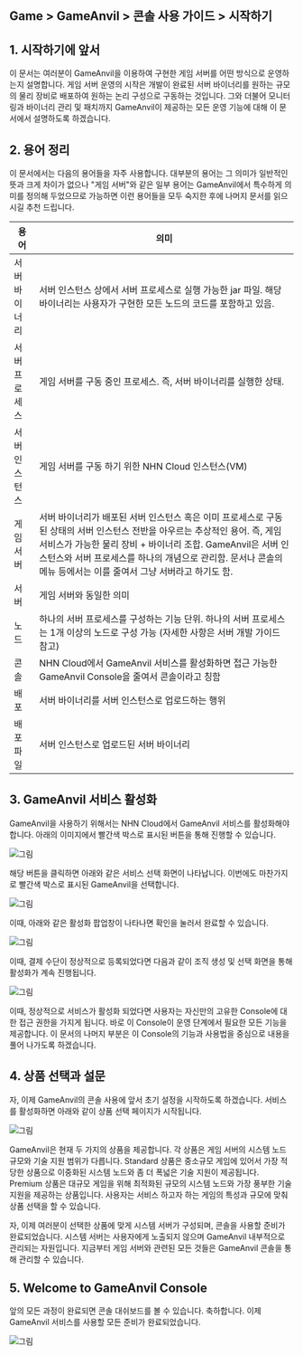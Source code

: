 ## Game > GameAnvil > 콘솔 사용 가이드 > 시작하기

## 1. 시작하기에 앞서

이 문서는 여러분이 GameAnvil을 이용하여 구현한 게임 서버를 어떤 방식으로 운영하는지 설명합니다. 게임 서버 운영의 시작은 개발이 완료된 서버 바이너리를 원하는 규모의 물리 장비로 배포하여 원하는 논리 구성으로 구동하는 것입니다. 그와 더불어 모니터링과 바이너리 관리 및 패치까지 GameAnvil이 제공하는 모든 운영 기능에 대해 이 문서에서 설명하도록 하겠습니다.

## 2. 용어 정리

이 문서에서는 다음의 용어들을 자주 사용합니다. 대부분의 용어는 그 의미가 일반적인 뜻과 크게 차이가 없으나 "게임 서버"와 같은 일부 용어는 GameAnvil에서 특수하게 의미를 정의해 두었으므로 가능하면 이런 용어들을 모두 숙지한 후에 나머지 문서를 읽으시길 추천 드립니다.

| 용어      | 의미                                                                                                                                                                                  |
|---------|-------------------------------------------------------------------------------------------------------------------------------------------------------------------------------------|
| 서버 바이너리 | 서버 인스턴스 상에서 서버 프로세스로 실행 가능한 jar 파일. 해당 바이너리는 사용자가 구현한 모든 노드의 코드를 포함하고 있음.                                                                                                           |
| 서버 프로세스 | 게임 서버를 구동 중인 프로세스. 즉, 서버 바이너리를 실행한 상태.                                                                                                                                              |
| 서버 인스턴스 | 게임 서버를 구동 하기 위한 NHN Cloud 인스턴스(VM)                                                                                                                                                  |
| 게임 서버   | 서버 바이너리가 배포된 서버 인스턴스 혹은 이미 프로세스로 구동된 상태의 서버 인스턴스 전반을 아우르는 추상적인 용어. 즉, 게임 서비스가 가능한 물리 장비 + 바이너리 조합. GameAnvil은 서버 인스턴스와 서버 프로세스를 하나의 개념으로 관리함. 문서나 콘솔의 메뉴 등에서는 이를 줄여서 그냥 서버라고 하기도 함. |
| 서버      | 게임 서버와 동일한 의미                                                                                                                                                                       |
| 노드      | 하나의 서버 프로세스를 구성하는 기능 단위. 하나의 서버 프로세스는 1개 이상의 노드로 구성 가능 (자세한 사항은 서버 개발 가이드 참고)                                                                                                       |
| 콘솔      | NHN Cloud에서 GameAnvil 서비스를 활성화하면 접근 가능한 GameAnvil Console을 줄여서 콘솔이라고 칭함                                                                                                             |
| 배포      | 서버 바이너리를 서버 인스턴스로 업로드하는 행위                                                                                                                                                          |
| 배포 파일   | 서버 인스턴스로 업로드된 서버 바이너리                                                                                                                                                               |

## 3. GameAnvil 서비스 활성화

GameAnvil을 사용하기 위해서는 NHN Cloud에서 GameAnvil 서비스를 활성화해야 합니다. 아래의 이미지에서 빨간색 박스로 표시된 버튼을 통해 진행할 수 있습니다.

![그림](https://static.toastoven.net/prod_gameanvil/images/console/getting-started/activation-1.png)

해당 버튼을 클릭하면 아래와 같은 서비스 선택 화면이 나타납니다. 이번에도 마찬가지로 빨간색 박스로 표시된 GameAnvil을 선택합니다.

![그림](https://static.toastoven.net/prod_gameanvil/images/console/getting-started/activation-2.png)

이때, 아래와 같은 활성화 팝업창이 나타나면 확인을 눌러서 완료할 수 있습니다.

![그림](https://static.toastoven.net/prod_gameanvil/images/console/getting-started/activation-3-1.png)

이때, 결제 수단이 정상적으로 등록되었다면 다음과 같이 조직 생성 및 선택 화면을 통해 활성화가 계속 진행됩니다.

![그림](https://static.toastoven.net/prod_gameanvil/images/console/getting-started/activation-3-2.png)

이때, 정상적으로 서비스가 활성화 되었다면 사용자는 자신만의 고유한 Console에 대한 접근 권한을 가지게 됩니다. 바로 이 Console이 운영 단계에서 필요한 모든 기능을 제공합니다. 이 문서의 나머지 부분은 이 Console의 기능과 사용법을 중심으로 내용을 풀어 나가도록 하겠습니다.

## 4. 상품 선택과 설문

자, 이제 GameAnvil의 콘솔 사용에 앞서 초기 설정을 시작하도록 하겠습니다. 서비스를 활성화하면 아래와 같이 상품 선택 페이지가 시작됩니다.

![그림](https://static.toastoven.net/prod_gameanvil/images/console/getting-started/activated-1-1.png)

GameAnvil은 현재 두 가지의 상품을 제공합니다. 각 상품은 게임 서버의 시스템 노드 규모와 기술 지원 범위가 다릅니다. Standard 상품은 중소규모 게임에 있어서 가장 적당한 상품으로 이중화된 시스템 노드와 좀 더 폭넓은 기술 지원이 제공됩니다. Premium 상품은 대규모 게임을 위해 최적화된 규모의 시스템 노드와 가장 풍부한 기술 지원을 제공하는 상품입니다. 사용자는 서비스 하고자 하는 게임의 특성과 규모에 맞춰 상품 선택을 할 수 있습니다.

자, 이제 여러분이 선택한 상품에 맞게 시스템 서버가 구성되며, 콘솔을 사용할 준비가 완료되었습니다. 시스템 서버는 사용자에게 노출되지 않으며 GameAnvil 내부적으로 관리되는 자원입니다. 지금부터 게임 서버와 관련된 모든 것들은 GameAnvil 콘솔을 통해 관리할 수 있습니다.

## 5. Welcome to GameAnvil Console

앞의 모든 과정이 완료되면 콘솔 대쉬보드를 볼 수 있습니다. 축하합니다. 이제 GameAnvil 서비스를 사용할 모든 준비가 완료되었습니다.

![그림](https://static.toastoven.net/prod_gameanvil/images/console/getting-started/console-dashboard.png)